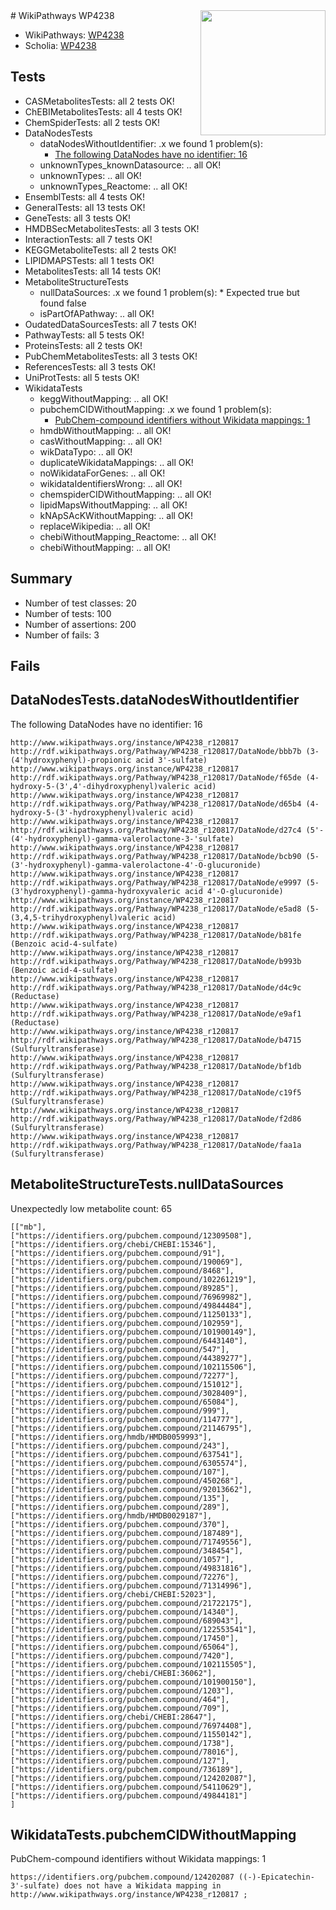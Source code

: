 <img style="float: right; width: 200px" src="https://upload.wikimedia.org/wikipedia/commons/thumb/8/83/Wplogo_with_text_500.png/640px-Wplogo_with_text_500.png" />
# WikiPathways WP4238

* WikiPathways: [WP4238](https://identifiers.org/wikipathways:WP4238)
* Scholia: [WP4238](https://scholia.toolforge.org/wikipathways/WP4238)
## Tests
* CASMetabolitesTests: all 2 tests OK!
* ChEBIMetabolitesTests: all 4 tests OK!
* ChemSpiderTests: all 2 tests OK!
* DataNodesTests
    * dataNodesWithoutIdentifier: .x we found 1 problem(s):
        * [The following DataNodes have no identifier: 16](#8792c496)
    * unknownTypes_knownDatasource: .. all OK!
    * unknownTypes: .. all OK!
    * unknownTypes_Reactome: .. all OK!
* EnsemblTests: all 4 tests OK!
* GeneralTests: all 13 tests OK!
* GeneTests: all 3 tests OK!
* HMDBSecMetabolitesTests: all 3 tests OK!
* InteractionTests: all 7 tests OK!
* KEGGMetaboliteTests: all 2 tests OK!
* LIPIDMAPSTests: all 1 tests OK!
* MetabolitesTests: all 14 tests OK!
* MetaboliteStructureTests
    * nullDataSources: .x we found 1 problem(s):
            * Expected true but found false
    * isPartOfAPathway: .. all OK!
* OudatedDataSourcesTests: all 7 tests OK!
* PathwayTests: all 5 tests OK!
* ProteinsTests: all 2 tests OK!
* PubChemMetabolitesTests: all 3 tests OK!
* ReferencesTests: all 3 tests OK!
* UniProtTests: all 5 tests OK!
* WikidataTests
    * keggWithoutMapping: .. all OK!
    * pubchemCIDWithoutMapping: .x we found 1 problem(s):
        * [PubChem-compound identifiers without Wikidata mappings: 1](#e6d6fbf)
    * hmdbWithoutMapping: .. all OK!
    * casWithoutMapping: .. all OK!
    * wikDataTypo: .. all OK!
    * duplicateWikidataMappings: .. all OK!
    * noWikidataForGenes: .. all OK!
    * wikidataIdentifiersWrong: .. all OK!
    * chemspiderCIDWithoutMapping: .. all OK!
    * lipidMapsWithoutMapping: .. all OK!
    * kNApSAcKWithoutMapping: .. all OK!
    * replaceWikipedia: .. all OK!
    * chebiWithoutMapping_Reactome: .. all OK!
    * chebiWithoutMapping: .. all OK!


## Summary

* Number of test classes: 20
* Number of tests: 100
* Number of assertions: 200
* Number of fails: 3

## Fails

<a name="8792c496" />

## DataNodesTests.dataNodesWithoutIdentifier

The following DataNodes have no identifier: 16
```
http://www.wikipathways.org/instance/WP4238_r120817 http://rdf.wikipathways.org/Pathway/WP4238_r120817/DataNode/bbb7b (3-(4'hydroxyphenyl)-propionic acid 3'-sulfate)
http://www.wikipathways.org/instance/WP4238_r120817 http://rdf.wikipathways.org/Pathway/WP4238_r120817/DataNode/f65de (4-hydroxy-5-(3',4'-dihydroxyphenyl)valeric acid)
http://www.wikipathways.org/instance/WP4238_r120817 http://rdf.wikipathways.org/Pathway/WP4238_r120817/DataNode/d65b4 (4-hydroxy-5-(3'-hydroxyphenyl)valeric acid)
http://www.wikipathways.org/instance/WP4238_r120817 http://rdf.wikipathways.org/Pathway/WP4238_r120817/DataNode/d27c4 (5'-(4'-hydroxyphenyl)-gamma-valerolactone-3-'sulfate)
http://www.wikipathways.org/instance/WP4238_r120817 http://rdf.wikipathways.org/Pathway/WP4238_r120817/DataNode/bcb90 (5-(3'-hydroxyphenyl)-gamma-valerolactone-4'-O-glucuronide)
http://www.wikipathways.org/instance/WP4238_r120817 http://rdf.wikipathways.org/Pathway/WP4238_r120817/DataNode/e9997 (5-(3'hydroxyphenyl)-gamma-hydroxyvaleric acid 4'-O-glucuronide)
http://www.wikipathways.org/instance/WP4238_r120817 http://rdf.wikipathways.org/Pathway/WP4238_r120817/DataNode/e5ad8 (5-(3,4,5-trihydroxyphenyl)valeric acid)
http://www.wikipathways.org/instance/WP4238_r120817 http://rdf.wikipathways.org/Pathway/WP4238_r120817/DataNode/b81fe (Benzoic acid-4-sulfate)
http://www.wikipathways.org/instance/WP4238_r120817 http://rdf.wikipathways.org/Pathway/WP4238_r120817/DataNode/b993b (Benzoic acid-4-sulfate)
http://www.wikipathways.org/instance/WP4238_r120817 http://rdf.wikipathways.org/Pathway/WP4238_r120817/DataNode/d4c9c (Reductase)
http://www.wikipathways.org/instance/WP4238_r120817 http://rdf.wikipathways.org/Pathway/WP4238_r120817/DataNode/e9af1 (Reductase)
http://www.wikipathways.org/instance/WP4238_r120817 http://rdf.wikipathways.org/Pathway/WP4238_r120817/DataNode/b4715 (Sulfuryltransferase)
http://www.wikipathways.org/instance/WP4238_r120817 http://rdf.wikipathways.org/Pathway/WP4238_r120817/DataNode/bf1db (Sulfuryltransferase)
http://www.wikipathways.org/instance/WP4238_r120817 http://rdf.wikipathways.org/Pathway/WP4238_r120817/DataNode/c19f5 (Sulfuryltransferase)
http://www.wikipathways.org/instance/WP4238_r120817 http://rdf.wikipathways.org/Pathway/WP4238_r120817/DataNode/f2d86 (Sulfuryltransferase)
http://www.wikipathways.org/instance/WP4238_r120817 http://rdf.wikipathways.org/Pathway/WP4238_r120817/DataNode/faa1a (Sulfuryltransferase)
```

<a name="91904229" />

## MetaboliteStructureTests.nullDataSources

Unexpectedly low metabolite count: 65
```
[["mb"],
["https://identifiers.org/pubchem.compound/12309508"],
["https://identifiers.org/chebi/CHEBI:15346"],
["https://identifiers.org/pubchem.compound/91"],
["https://identifiers.org/pubchem.compound/190069"],
["https://identifiers.org/pubchem.compound/8468"],
["https://identifiers.org/pubchem.compound/102261219"],
["https://identifiers.org/pubchem.compound/89285"],
["https://identifiers.org/pubchem.compound/76969982"],
["https://identifiers.org/pubchem.compound/49844484"],
["https://identifiers.org/pubchem.compound/11250133"],
["https://identifiers.org/pubchem.compound/102959"],
["https://identifiers.org/pubchem.compound/101900149"],
["https://identifiers.org/pubchem.compound/6443140"],
["https://identifiers.org/pubchem.compound/547"],
["https://identifiers.org/pubchem.compound/44389277"],
["https://identifiers.org/pubchem.compound/102115506"],
["https://identifiers.org/pubchem.compound/72277"],
["https://identifiers.org/pubchem.compound/151012"],
["https://identifiers.org/pubchem.compound/3028409"],
["https://identifiers.org/pubchem.compound/65084"],
["https://identifiers.org/pubchem.compound/999"],
["https://identifiers.org/pubchem.compound/114777"],
["https://identifiers.org/pubchem.compound/21146795"],
["https://identifiers.org/hmdb/HMDB0059993"],
["https://identifiers.org/pubchem.compound/243"],
["https://identifiers.org/pubchem.compound/637541"],
["https://identifiers.org/pubchem.compound/6305574"],
["https://identifiers.org/pubchem.compound/107"],
["https://identifiers.org/pubchem.compound/450268"],
["https://identifiers.org/pubchem.compound/92013662"],
["https://identifiers.org/pubchem.compound/135"],
["https://identifiers.org/pubchem.compound/289"],
["https://identifiers.org/hmdb/HMDB0029187"],
["https://identifiers.org/pubchem.compound/370"],
["https://identifiers.org/pubchem.compound/187489"],
["https://identifiers.org/pubchem.compound/71749556"],
["https://identifiers.org/pubchem.compound/348454"],
["https://identifiers.org/pubchem.compound/1057"],
["https://identifiers.org/pubchem.compound/49831816"],
["https://identifiers.org/pubchem.compound/72276"],
["https://identifiers.org/pubchem.compound/71314996"],
["https://identifiers.org/chebi/CHEBI:52023"],
["https://identifiers.org/pubchem.compound/21722175"],
["https://identifiers.org/pubchem.compound/14340"],
["https://identifiers.org/pubchem.compound/689043"],
["https://identifiers.org/pubchem.compound/122553541"],
["https://identifiers.org/pubchem.compound/17450"],
["https://identifiers.org/pubchem.compound/65064"],
["https://identifiers.org/pubchem.compound/7420"],
["https://identifiers.org/pubchem.compound/102115505"],
["https://identifiers.org/chebi/CHEBI:36062"],
["https://identifiers.org/pubchem.compound/101900150"],
["https://identifiers.org/pubchem.compound/1203"],
["https://identifiers.org/pubchem.compound/464"],
["https://identifiers.org/pubchem.compound/709"],
["https://identifiers.org/chebi/CHEBI:28647"],
["https://identifiers.org/pubchem.compound/76974408"],
["https://identifiers.org/pubchem.compound/11550142"],
["https://identifiers.org/pubchem.compound/1738"],
["https://identifiers.org/pubchem.compound/78016"],
["https://identifiers.org/pubchem.compound/127"],
["https://identifiers.org/pubchem.compound/736189"],
["https://identifiers.org/pubchem.compound/124202087"],
["https://identifiers.org/pubchem.compound/54110629"],
["https://identifiers.org/pubchem.compound/49844181"]
]
```

<a name="e6d6fbf" />

## WikidataTests.pubchemCIDWithoutMapping

PubChem-compound identifiers without Wikidata mappings: 1
```
https://identifiers.org/pubchem.compound/124202087 ((-)-Epicatechin-3'-sulfate) does not have a Wikidata mapping in http://www.wikipathways.org/instance/WP4238_r120817 ; 
```

